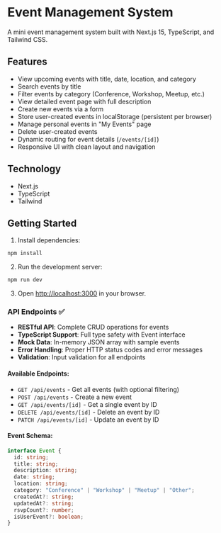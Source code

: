 # Event Management System

A mini event management system built with Next.js 15, TypeScript, and Tailwind CSS.

## Features
- View upcoming events with title, date, location, and category  
- Search events by title  
- Filter events by category (Conference, Workshop, Meetup, etc.)  
- View detailed event page with full description  
- Create new events via a form  
- Store user-created events in localStorage (persistent per browser)  
- Manage personal events in "My Events" page  
- Delete user-created events  
- Dynamic routing for event details (`/events/[id]`)  
- Responsive UI with clean layout and navigation  

## Technology
- Next.js
- TypeScript
- Tailwind

## Getting Started

1. Install dependencies:
```bash
npm install
```

2. Run the development server:
```bash
npm run dev
```

3. Open [http://localhost:3000](http://localhost:3000) in your browser.



### API Endpoints ✅
- **RESTful API**: Complete CRUD operations for events
- **TypeScript Support**: Full type safety with Event interface
- **Mock Data**: In-memory JSON array with sample events
- **Error Handling**: Proper HTTP status codes and error messages
- **Validation**: Input validation for all endpoints

#### Available Endpoints:
- `GET /api/events` - Get all events (with optional filtering)
- `POST /api/events` - Create a new event
- `GET /api/events/[id]` - Get a single event by ID
- `DELETE /api/events/[id]` - Delete an event by ID
- `PATCH /api/events/[id]` - Update an event by ID

#### Event Schema:
```typescript
interface Event {
  id: string;
  title: string;
  description: string;
  date: string;
  location: string;
  category: "Conference" | "Workshop" | "Meetup" | "Other";
  createdAt?: string;
  updatedAt?: string;
  rsvpCount?: number;
  isUserEvent?: boolean;
}
```

